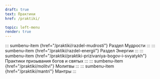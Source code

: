 ```yaml
---
draft: true
text: Практики
href: /praktiki/

topic: left-menu
render: true
---
```

::: sumbenu-item {href="/praktiki/razdel-mudrosti"}
Раздел Мудрости
:::
::: sumbenu-item {href="/praktiki/razdel-energii"}
Раздел Энергии
:::
::: sumbenu-item {href="/praktiki/praktiki-prizivaniya-bogov-i-svyatykh"}
Практики призывания богов и святых
:::
::: sumbenu-item {href="/praktiki/molitvi"}
Молитвы
:::
::: sumbenu-item {href="/praktiki/mantri"}
Мантры
:::
